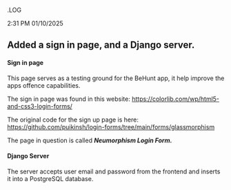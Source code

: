.LOG

2:31 PM 01/10/2025



## Added a sign in page, and a Django server.



#### Sign in page



This page serves as a testing ground for the BeHunt app, it help improve the apps offence capabilities.



The sign in page was found in this website: https://colorlib.com/wp/html5-and-css3-login-forms/



The original code for the sign up page is here: https://github.com/puikinsh/login-forms/tree/main/forms/glassmorphism



The page in question is called ***Neumorphism Login Form.***





#### Django Server



The server accepts user email and password from the frontend and inserts it into a PostgreSQL database.

